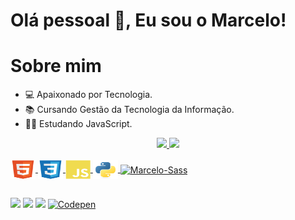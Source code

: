 <h1 align="left">Olá pessoal 👋, Eu sou o Marcelo!</h1>

# Sobre mim
- 💻 Apaixonado por Tecnologia.
- 📚 Cursando Gestão da Tecnologia da Informação.
- 👨‍💻 Estudando JavaScript.
<div align="center">
  <a href="https://github.com/MarceloHenriqueDoriaFigueiredo">
  <img height="144em" src="https://github-readme-stats.vercel.app/api?username=MarceloHenriqueDoriaFigueiredo&show_icons=true&theme=dark&include_all_commits=true&count_private=true"/>
  <img height="144em"src="https://github-readme-stats.vercel.app/api/top-langs/?username=MarceloHenriqueDoriaFigueiredo&layout=compact&langs_count=7&theme=dark"/>
</div>
  
  <div style="display: inline_block"><br>
  <img align="center" alt="Marcelo-HTML" height="30" width="40" src="https://raw.githubusercontent.com/devicons/devicon/master/icons/html5/html5-original.svg">
  <img align="center" alt="Marcelo-CSS" height="30" width="40" src="https://raw.githubusercontent.com/devicons/devicon/master/icons/css3/css3-original.svg">
  <img align="center" alt="Marcelo-Js" height="30" width="40" src="https://raw.githubusercontent.com/devicons/devicon/master/icons/javascript/javascript-plain.svg">
    <img align="center" alt="Marcelo-Python" height="30" width="40" src="https://raw.githubusercontent.com/devicons/devicon/master/icons/python/python-original.svg">
    <img align="center" alt="Marcelo-Sass" height="30" width="40" src="https://cdn.jsdelivr.net/gh/devicons/devicon/icons/sass/sass-original.svg">
</div>
 
  ##
  
  <div> 
  <a href="https://www.instagram.com/_marcelo.f/?hl=pt-br/" target="_blank"><img src="https://img.shields.io/badge/-Instagram-%23E4405F?style=for-the-badge&logo=instagram&logoColor=white" target="_blank"></a> 
  <a href = "mailto:marchenrique99@gmail.com"><img src="https://img.shields.io/badge/-Gmail-%23333?style=for-the-badge&logo=gmail&logoColor=white" target="_blank"></a>
  <a href="https://br.linkedin.com/in/marcelo-henrique-d%C3%B3ria-figueiredo-018518187" target="_blank"><img src="https://img.shields.io/badge/-LinkedIn-%230077B5?style=for-the-badge&logo=linkedin&logoColor=white" target="_blank"></a>
 <a href="https://codepen.io/marcelo-f" target="_blank"><img src="https://img.shields.io/badge/Codepen-000000?style=for-the-badge&logo=codepen&logoColor=white" alt="Codepen" /></a>
    
    
 </div>
